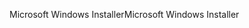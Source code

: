 <span data-ttu-id="95c94-101">Microsoft Windows Installer</span><span class="sxs-lookup"><span data-stu-id="95c94-101">Microsoft Windows Installer</span></span>